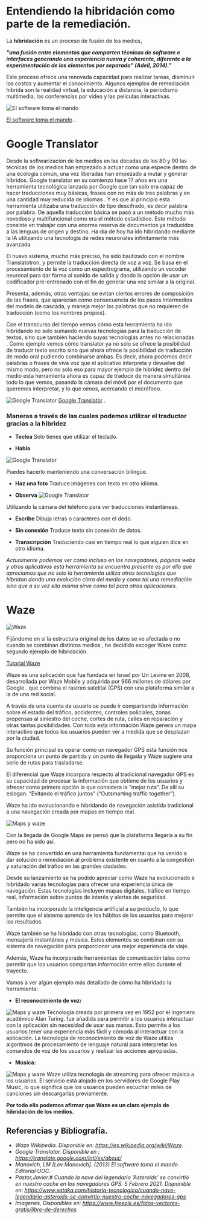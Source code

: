 ﻿# Entendiendo la hibridación como parte de la remediación.

La **hibridación** es un proceso de fusión de los medios, 

***"una fusión entre elementos que comparten técnicas de software e interfaces generando una experiencia nueva y coherente, diferente a la experimentación de los elementos por separado” (Adell, 2014)."***

Este proceso ofrece una renovada capacidad para realizar tareas, disminuir los costos y aumentar el conocimiento. Algunos ejemplos de remediación híbrida son la realidad virtual, la educación a distancia, la periodismo multimedia, las conferencias por video y las películas interactivas.

![El software toma el mando](https://imagessl3.casadellibro.com/a/l/t7/33/9788490298633.jpg)

 [El software toma el mando](https://www.youtube.com/watch?v=kuX9iNjTxeM) .

# **Google Translator**

Desde la softwarización de los medios en las décadas de los 80 y 90 las técnicas de los medios han empezado a actuar como una especie dentro de una ecología común, una vez liberadas han empezado a mutar y generar híbridos.
Google translator en su comienzo hace 17 años era una herramienta tecnológica lanzada por Google que tan solo era capaz de hacer traducciones muy básicas, frases con no más de tres palabras y en una cantidad muy reducida de idiomas . 
Y es que al principio esta herramienta utilizaba una traducción de tipo descifrado, es decir palabra por palabra. De aquella traducción básica se pasó a un método mucho más novedoso y multifuncional como era el método estadístico. 
Este método consiste en trabajar con una enorme reserva de documentos ya traducidos a las lenguas de origen y destino.
Ha día de hoy ha ido hibridando mediante la IA utilizando una tecnología de redes neuronales infinitamente más avanzada

El nuevo sistema, mucho más preciso, ha sido bautizado con el nombre Translatotron, y permite la traducción directa de voz a voz. Se basa en el procesamiento de la voz como un espectrograma, utilizando un vocoder neuronal para dar forma al sonido de salida y dando la opción de usar un codificador pre-entrenado con el fin de generar una voz similar a la original.

Presenta, además, otras ventajas: se evitan ciertos errores de composición de las frases, que aparecían como consecuencia de los pasos intermedios del modelo de cascada, y maneja mejor las palabras que no requieren de traducción (como los nombres propios).

Con el transcurso del tiempo vemos cómo esta herramienta ha ido hibridando no solo sumando nuevas tecnologías para la traducción de textos, sino que también haciendo suyas tecnologías antes no relacionadas . Como ejemplo vemos cómo translator ya no solo se ofrece la posibilidad de traducir texto escrito sino que ahora ofrece la posibilidad de traducción de modo oral pudiendo combinarse ambas. Es decir, ahora podemos decir palabras o frases de viva voz que el aplicativo interpreta y devuelve del mismo modo, pero no solo eso para mayor ejemplo de hibridez dentro del medio esta herramienta ahora es capaz de traducir de manera simultánea todo lo que vemos, pasando la cámara del móvil por el documento que queremos interpretar, y lo que oímos, acercando el micrófono.



![Google Translator](https://encrypted-tbn0.gstatic.com/images?q=tbn:ANd9GcTwXfc6ZJxhe70k7GyOvpDWyEByVWnPO8X7cw&usqp=CAU)
 [Google Translator](https://www.youtube.com/watch?v=-KKEHxITGtI) .

 

  
  

 
  
 ### Maneras a través de las cuales podemos utilizar el traductor gracias a la hibridez
 
- **Teclea**
   Solo tienes que utilizar el teclado.  
   
- **Habla**

![Google Translator](https://i.blogs.es/afe012/traductor-google-transcribir-texto/450_1000.jpg)

 Puedes hacerlo manteniendo una conversación bilingüe.
 
- **Haz una foto**
Traduce imágenes con texto en otro idioma.

- **Observa**
 ![Google Translator](https://i.blogs.es/1037f5/traductor/450_1000.webp)


Utilizando la cámara del teléfono para ver traducciones instantáneas.


- **Escribe**
Dibuja letras o caracteres con el dedo.

- **Sin conexión**
Traduce texto sin conexión de datos.

- **Transcripción**
Traduciendo casi en tiempo real lo que alguien dice en otro idioma.

  
*Actualmente podemos ver como incluso en los navegadores, páginas webs y otros aplicativos esta herramienta se encuentra presente es por ello que apreciamos que no solo la herramienta utiliza otras tecnologías que hibridan dando una evolución clara del medio y como tal una remediación sino que a su vez ella misma sirve como tal para otras aplicaciones.*   

# **Waze**
  


![Waze](https://live.staticflickr.com/7912/46462445465_8f5b467c7e_z.jpg)


Fijándome en sí la estructura original de los datos se ve afectada o no cuando se combinan distintos medios , he decidido escoger Waze como segundo ejemplo de hibridación.

  [Tutorial Waze](https://www.youtube.com/watch?v=n_XMuzz-SWA) 

Waze es una aplicación que fue fundada en Israel por Uri Levine en 2008, desarrollada por Waze Mobile y adquirida por 966 millones de dólares por Google . que combina el rastreo satelital (GPS) con una plataforma similar a la de una red social.

A través de una cuenta de usuario se puede ir compartiendo información sobre el estado del tráfico, accidentes, controles policiales, zonas propensas al siniestro del coche, cortes de ruta, calles en reparación y otras tantas posibilidades. Con toda esta información Waze genera un mapa interactivo que todos los usuarios pueden ver a medida que se desplazan por la ciudad.

Su función principal es operar como un navegador GPS esta función nos proporciona un punto de partida y un punto de llegada y Waze sugiere una serie de rutas para trasladarse.

  

El diferencial que Waze incorpora respecto al tradicional navegador GPS es su capacidad de procesar la información que obtiene de los usuarios y ofrecer como primera opción la que considera la “mejor ruta”. De allí su eslogan: “Evitando el tráfico juntos” (“Outsmarting traffic together”).

  

Waze ha ido evolucionando e hibridando de navegación asistida tradicional a una navegación creada por mapas en tiempo real.

![Maps y waze](https://encrypted-tbn0.gstatic.com/images?q=tbn:ANd9GcQZa2S7rt1syh89tcCxy-7hRS9LWVex-7c8idggQuWJ0dVTH1B-dKQVcpiqMp1mnXhRRzw&usqp=CAU)

Con la llegada de Google Maps se pensó que la plataforma llegaría a su fin pero no ha sido así.

Waze se ha convertido en una herramienta fundamental que ha venido a dar solución o remediación al problema existente en cuanto a la congestión y saturación del tráfico en las grandes ciudades.

  

Desde su lanzamiento se ha podido apreciar como Waze ha evolucionado e hibridado varias tecnologías para ofrecer una experiencia única de navegación. Estas tecnologías incluyen mapas digitales, tráfico en tiempo real, información sobre puntos de interés y alertas de seguridad.

También ha incorporado la inteligencia artificial a su producto, lo que permite que el sistema aprenda de los hábitos de los usuarios para mejorar los resultados.

Waze también se ha hibridado con otras tecnologías, como Bluetooth, mensajería instantánea y música. Estos elementos se combinan con su sistema de navegación para proporcionar una mejor experiencia de viaje.

Además, Waze ha incorporado herramientas de comunicación tales como permitir que los usuarios compartan información entre ellos durante el trayecto.  

  Vamos a ver algún ejemplo más detallado de cómo ha hibridado la herramienta:

- **El reconocimiento de voz:**

![Maps y waze](https://www.wikihow.com/images_en/thumb/8/8f/Enable-Voice-Commands-in-Waze-Step-12.jpg/v4-460px-Enable-Voice-Commands-in-Waze-Step-12.jpg)
Tecnología creada por primera vez en 1952 por el ingeniero académico Alan Turing. fue añadida para permitir a los usuarios interactuar con la aplicación sin necesidad de usar sus manos. Esto permite a los usuarios tener una experiencia más fácil y cómoda al interactuar con la aplicación. La tecnología de reconocimiento de voz de Waze utiliza algoritmos de procesamiento de lenguaje natural para interpretar los comandos de voz de los usuarios y realizar las acciones apropiadas.

  

- **Música:**

![Maps y waze](https://i.blogs.es/c4da8c/waze/450_1000.jpg)
 Waze utiliza tecnología de streaming para ofrecer música a los usuarios. El servicio está alojado en los servidores de Google Play Music, lo que significa que los usuarios pueden escuchar miles de canciones sin descargarlas previamente.

  

**Por todo ello podemos afirmar que Waze es un claro ejemplo de hibridación de los medios.**


## Referencias y Bibliografía.
-  *Waze Wikipedía. Disponible en: https://es.wikipedia.org/wiki/Waze.*
- *Google Translator. Disponible en : https://translate.google.com/intl/es/about/*
-  *Manovich, LM [Lev Manovich]. (2013) _El software toma el mando_ . Editorial UOC.*
- *Pastor,Javier.# Cuando la nave del legendario 'Asteroids' se convirtió en nuestro coche en los navegadores GPS. 5 Febrero 2021. Disponible en: https://www.xataka.com/historia-tecnologica/cuando-nave-legendario-asteroids-se-convirtio-nuestro-coche-navegadores-gps*
- *Imagenes, Disponibles en: https://www.freepik.es/fotos-vectores-gratis/libre-de-derechos*
